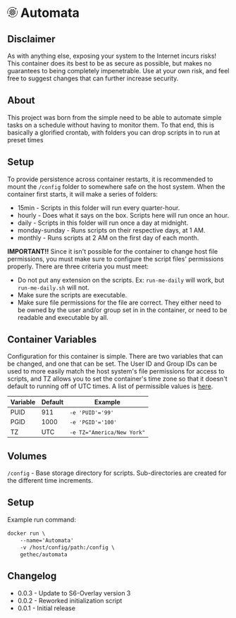 # ![Automata Icon](https://raw.githubusercontent.com/Gethec/Docker_Templates/main/Resources/Images/Automata/automata-small.png) Automata #

## Disclaimer ##
As with anything else, exposing your system to the Internet incurs risks!  This container does its best to be as secure as possible, but makes no guarantees to being completely impenetrable.  Use at your own risk, and feel free to suggest changes that can further increase security.

## About ##
This project was born from the simple need to be able to automate simple tasks on a schedule without having to monitor them.  To that end, this is basically a glorified crontab, with folders you can drop scripts in to run at preset times

## Setup ##
To provide persistence across container restarts, it is recommended to mount the `/config` folder to somewhere safe on the host system.  When the container first starts, it will make a series of folders:

* 15min - Scripts in this folder will run every quarter-hour.
* hourly - Does what it says on the box.  Scripts here will run once an hour.
* daily - Scripts in this folder will run once a day at midnight.
* monday-sunday - Runs scripts on their respective days, at 1 AM.
* monthly - Runs scripts at 2 AM on the first day of each month.

**IMPORTANT!!**  Since it isn't possible for the container to change host file permissions, you must make sure to configure the script files' permissions properly.  There are three criteria you must meet:

* Do not put any extension on the scripts.  Ex: `run-me-daily` will work, but `run-me-daily.sh` will not.
* Make sure the scripts are executable.
* Make sure file permissions for the file are correct.  They either need to be owned by the user and/or group set in in the container, or need to be readable and executable by all.

## Container Variables ##
Configuration for this container is simple.  There are two variables that can be changed, and one that can be set.  The User ID and Group IDs can be used to more easily match the host system's file permissions for access to scripts, and TZ allows you to set the container's time zone so that it doesn't default to running off of UTC times.  A list of permissible values is [here](https://en.wikipedia.org/wiki/List_of_tz_database_time_zones).

| Variable | Default | Example |
|----------|---------|---------|
| PUID | 911 | `-e 'PUID'='99'` |
| PGID | 1000 | `-e 'PGID'='100'` |
| TZ | UTC | `-e TZ="America/New York"` |

## Volumes ##
`/config` - Base storage directory for scripts.  Sub-directories are created for the different time increments.

## Setup ##
Example run command:

    docker run \
        --name='Automata'
        -v /host/config/path:/config \
        gethec/automata

## Changelog ##
* 0.0.3 - Update to S6-Overlay version 3
* 0.0.2 - Reworked initialization script
* 0.0.1 - Initial release